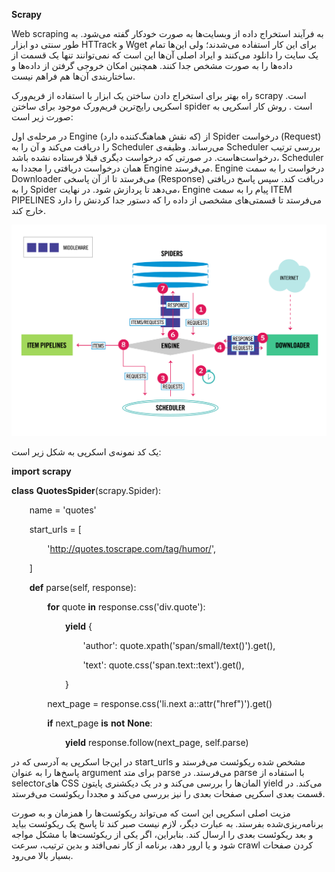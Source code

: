 ﻿**Scrapy**

Web scraping  به فرآیند استخراج داده از وبسایت‌ها به صورت خودکار گفته می‌شود. به طور سنتی دو ابزار HTTrack و Wget برای این کار استفاده می‌شدند؛ ولی این‌ها تمام یک سایت را دانلود می‌کنند و ایراد اصلی آن‌ها این است که نمی‌توانند تنها یک قسمت از داده‌ها را به صورت مشخص جدا کنند. همچنین امکان خروجی گرفتن از داده‌ها و ساختاربندی آن‌ها هم فراهم نیست.

راه بهتر برای استخراج دادن ساختن یک ابزار با استفاده از فریم‌ورک scrapy است.  اسکرپی رایج‌ترین فریم‌ورک موجود برای ساختن spider است . روش کار اسکرپی به صورت زیر است: 

در مرحله‌ی اول Engine (که نقش هماهنگ‌کننده دارد) از Spider درخواست (Request) را دریافت می‌کند و آن را به Scheduler می‌رساند. وظیفه‌ی Scheduler بررسی ترتیب درخواست‌هاست. در صورتی که درخواست دیگری قبلا فرستاده نشده باشد، Scheduler همان درخواست دریافتی را مجددا به Engine می‌فرستد. Engine درخواست را به سمت Downloader می‌فرستد تا از آن پاسخی (Response) دریافت کند. سپس پاسخ دریافتی را به Spider می‌دهد تا پردازش شود. در نهایت، Engine پیام را به سمت ITEM PIPELINES می‌فرستد تا قسمتی‌های مشخصی از داده را که دستور جدا کردنش را دارد خارج کند.

![](Aspose.Words.a534b463-8dc5-4d3f-a48e-9e6700793be8.001.png)





یک کد نمونه‌ی اسکرپی به شکل زیر است:

**import** **scrapy**


**class** **QuotesSpider**(scrapy.Spider):

`    `name = 'quotes'

`    `start\_urls = [

`        `'http://quotes.toscrape.com/tag/humor/',

`    `]

`    `**def** parse(self, response):

`        `**for** quote **in** response.css('div.quote'):

`            `**yield** {

`                `'author': quote.xpath('span/small/text()').get(),

`                `'text': quote.css('span.text::text').get(),

`            `}

`        `next\_page = response.css('li.next a::attr("href")').get()

`        `**if** next\_page **is** **not** **None**:

`            `**yield** response.follow(next\_page, self.parse)

در این‌جا اسکرپی به آدرسی که در start\_urls مشخص شده ریکوئست می‌فرستد و پاسخ‌ها را به عنوان argument برای متد parse می‌فرستد. در parse با استفاده از selectorهای CSS المان‌ها را بررسی می‌کند و در یک دیکشنری پایتون yield می‌کند. در قسمت بعدی  اسکرپی صفحات بعدی را نیز بررسی می‌کند و مجددا ریکوئست می‌فرستد.

مزیت اصلی اسکرپی این است که می‌تواند ریکوئست‌ها را همزمان و به صورت برنامه‌ریزی‌شده بفرستد. به عبارت دیگر، لازم نیست صبر کند تا پاسخ یک ریکوئست بیاید و بعد ریکوئست بعدی را ارسال کند. بنابراین، اگر یکی از ریکوئست‌ها با مشکل مواجه شود و یا ارور دهد، برنامه از کار نمی‌افتد و بدین ترتیب، سرعت crawl کردن صفحات بسیار بالا می‌رود.
